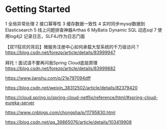 # Getting Started


1 全局异常处理
2 接口幂等性
3 缓存数据一致性
4 实时同步mysql数据到Elasticsearch
5 线上问题排查神器Arthas
6 MyBatis Dynamic SQL 动态sql
7 使用log4j2 记录日志，SLF4J作为日志门面

【双11狂欢的背后】微服务注册中心如何承载大型系统的千万级访问？
https://blog.csdn.net/forezp/article/details/83999947

拜托！面试请不要再问我Spring Cloud底层原理
https://blog.csdn.net/forezp/article/details/83999882



https://www.jianshu.com/p/21e797094dff

https://blog.csdn.net/weixin_38312502/article/details/82379420

https://cloud.spring.io/spring-cloud-netflix/reference/html/#spring-cloud-eureka-server

https://www.cnblogs.com/chongsha/p/11795830.html

https://blog.csdn.net/qq_39865076/article/details/103419908